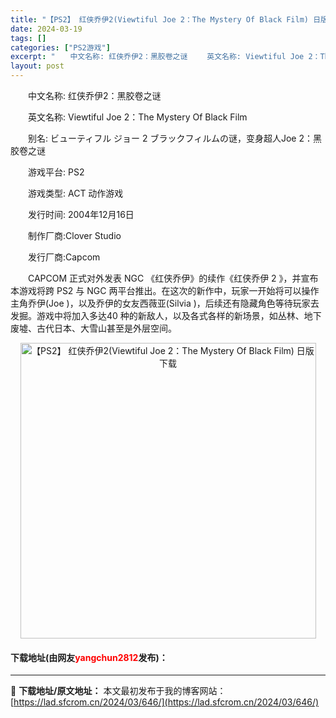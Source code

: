 ```yaml
---
title: "【PS2】 红侠乔伊2(Viewtiful Joe 2：The Mystery Of Black Film) 日版下载"
date: 2024-03-19
tags: []
categories: ["PS2游戏"]
excerpt: "　　中文名称: 红侠乔伊2：黑胶卷之谜 　　英文名称: Viewtiful Joe 2：The Mystery Of Black Film 　　别名: ビューティフル ジョー 2 ブラックフィルムの谜，变身超人Joe 2：黑胶卷之谜 　　游戏平台: PS2 　　游戏类型: ACT 动作游戏 　　发行&hellip;"
layout: post
---
```


 <p>　　中文名称: 红侠乔伊2：黑胶卷之谜</p> <p>　　英文名称: Viewtiful Joe 2：The Mystery Of Black Film</p> <p>　　别名: ビューティフル ジョー 2 ブラックフィルムの谜，变身超人Joe 2：黑胶卷之谜</p> <p>　　游戏平台: PS2</p> <p>　　游戏类型: ACT 动作游戏</p> <p>　　发行时间: 2004年12月16日</p> <p>　　制作厂商:Clover Studio</p> <p>　　发行厂商:Capcom</p> <p>　　CAPCOM 正式对外发表 NGC 《红侠乔伊》的续作《红侠乔伊 2 》，并宣布本游戏将跨 PS2 与 NGC 两平台推出。在这次的新作中，玩家一开始将可以操作主角乔伊(Joe )，以及乔伊的女友西薇亚(Silvia )，后续还有隐藏角色等待玩家去发掘。游戏中将加入多达40 种的新敌人，以及各式各样的新场景，如丛林、地下废墟、古代日本、大雪山甚至是外层空间。</p> <p align="center"><img align="" border="0" src="https://lad.sfcrom.cn/wp-content/uploads/2024/03/20240319_65f9995ac4b53.jpg" width="473" alt="【PS2】 红侠乔伊2(Viewtiful Joe 2：The Mystery Of Black Film) 日版下载" /></p> <p><h4>下载地址(由网友<font color="red">yangchun2812</font>发布)：</h4></p> 

---
📖 **下载地址/原文地址：** 本文最初发布于我的博客网站：[https://lad.sfcrom.cn/2024/03/646/](https://lad.sfcrom.cn/2024/03/646/)
